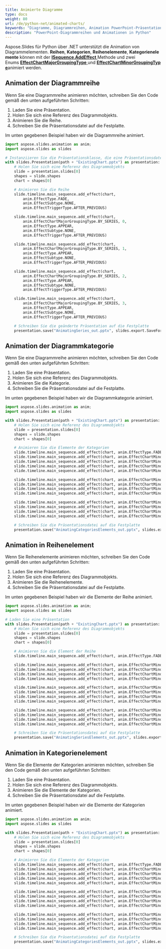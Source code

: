 ```yaml
---
title: Animierte Diagramme
type: docs
weight: 80
url: /de/python-net/animated-charts/
keywords: "Diagramme, Diagrammreihen, Animation PowerPoint-Präsentation, PPTX, PPT, Python, Aspose.Slides für Python über .NET"
description: "PowerPoint-Diagrammreihen und Animationen in Python"
---
```


Aspose.Slides für Python über .NET unterstützt die Animation von Diagrammelementen. **Reihen**, **Kategorien**, **Reihenelemente**, **Kategorienelemente** können mit der [**ISequence**.**AddEffect** ](https://reference.aspose.com/slides/python-net/aspose.slides.animation/isequence/)Methode und zwei Enums [**EffectChartMajorGroupingType** ](https://reference.aspose.com/slides/python-net/aspose.slides.animation/effectchartmajorgroupingtype/)und [**EffectChartMinorGroupingType**](https://reference.aspose.com/slides/python-net/aspose.slides.animation/effectchartminorgroupingtype/)animiert werden.
## **Animation der Diagrammreihe**
Wenn Sie eine Diagrammreihe animieren möchten, schreiben Sie den Code gemäß den unten aufgeführten Schritten:

1. Laden Sie eine Präsentation.
1. Holen Sie sich eine Referenz des Diagrammobjekts.
1. Animieren Sie die Reihe.
1. Schreiben Sie die Präsentationsdatei auf die Festplatte.

Im unten gegebenen Beispiel haben wir die Diagrammreihe animiert.

```py
import aspose.slides.animation as anim;
import aspose.slides as slides

# Instanziieren Sie die Präsentationsklasse, die eine Präsentationsdatei darstellt 
with slides.Presentation(path + "ExistingChart.pptx") as presentation:
    # Holen Sie sich eine Referenz des Diagrammobjekts
    slide = presentation.slides[0]
    shapes = slide.shapes
    chart = shapes[0]

    # Animieren Sie die Reihe
    slide.timeline.main_sequence.add_effect(chart, 
        anim.EffectType.FADE, 
        anim.EffectSubtype.NONE, 
        anim.EffectTriggerType.AFTER_PREVIOUS)

    slide.timeline.main_sequence.add_effect(chart, 
        anim.EffectChartMajorGroupingType.BY_SERIES, 0, 
        anim.EffectType.APPEAR, 
        anim.EffectSubtype.NONE, 
        anim.EffectTriggerType.AFTER_PREVIOUS)

    slide.timeline.main_sequence.add_effect(chart,
        anim.EffectChartMajorGroupingType.BY_SERIES, 1,
        anim.EffectType.APPEAR, 
        anim.EffectSubtype.NONE, 
        anim.EffectTriggerType.AFTER_PREVIOUS)

    slide.timeline.main_sequence.add_effect(chart,
        anim.EffectChartMajorGroupingType.BY_SERIES, 2,
        anim.EffectType.APPEAR, 
        anim.EffectSubtype.NONE, 
        anim.EffectTriggerType.AFTER_PREVIOUS)

    slide.timeline.main_sequence.add_effect(chart,
        anim.EffectChartMajorGroupingType.BY_SERIES, 3,
        anim.EffectType.APPEAR, 
        anim.EffectSubtype.NONE, 
        anim.EffectTriggerType.AFTER_PREVIOUS)

    # Schreiben Sie die geänderte Präsentation auf die Festplatte 
    presentation.save("AnimatingSeries_out.pptx", slides.export.SaveFormat.PPTX)
```


## **Animation der Diagrammkategorie**
Wenn Sie eine Diagrammreihe animieren möchten, schreiben Sie den Code gemäß den unten aufgeführten Schritten:

1. Laden Sie eine Präsentation.
1. Holen Sie sich eine Referenz des Diagrammobjekts.
1. Animieren Sie die Kategorie.
1. Schreiben Sie die Präsentationsdatei auf die Festplatte.

Im unten gegebenen Beispiel haben wir die Diagrammkategorie animiert.

```py
import aspose.slides.animation as anim;
import aspose.slides as slides

with slides.Presentation(path + "ExistingChart.pptx") as presentation:
    # Holen Sie sich eine Referenz des Diagrammobjekts
    slide = presentation.slides[0]
    shapes = slide.shapes
    chart = shapes[0]

    # Animieren Sie die Elemente der Kategorien
    slide.timeline.main_sequence.add_effect(chart, anim.EffectType.FADE, anim.EffectSubtype.NONE, anim.EffectTriggerType.AFTER_PREVIOUS)
    slide.timeline.main_sequence.add_effect(chart, anim.EffectChartMinorGroupingType.BY_ELEMENT_IN_CATEGORY, 0, 0, anim.EffectType.APPEAR, anim.EffectSubtype.NONE, anim.EffectTriggerType.AFTER_PREVIOUS)
    slide.timeline.main_sequence.add_effect(chart, anim.EffectChartMinorGroupingType.BY_ELEMENT_IN_CATEGORY, 0, 1, anim.EffectType.APPEAR, anim.EffectSubtype.NONE, anim.EffectTriggerType.AFTER_PREVIOUS)
    slide.timeline.main_sequence.add_effect(chart, anim.EffectChartMinorGroupingType.BY_ELEMENT_IN_CATEGORY, 0, 2, anim.EffectType.APPEAR, anim.EffectSubtype.NONE, anim.EffectTriggerType.AFTER_PREVIOUS)
    slide.timeline.main_sequence.add_effect(chart, anim.EffectChartMinorGroupingType.BY_ELEMENT_IN_CATEGORY, 0, 3, anim.EffectType.APPEAR, anim.EffectSubtype.NONE, anim.EffectTriggerType.AFTER_PREVIOUS)

    slide.timeline.main_sequence.add_effect(chart, anim.EffectChartMinorGroupingType.BY_ELEMENT_IN_CATEGORY, 1, 0, anim.EffectType.APPEAR, anim.EffectSubtype.NONE, anim.EffectTriggerType.AFTER_PREVIOUS)
    slide.timeline.main_sequence.add_effect(chart, anim.EffectChartMinorGroupingType.BY_ELEMENT_IN_CATEGORY, 1, 1, anim.EffectType.APPEAR, anim.EffectSubtype.NONE, anim.EffectTriggerType.AFTER_PREVIOUS)
    slide.timeline.main_sequence.add_effect(chart, anim.EffectChartMinorGroupingType.BY_ELEMENT_IN_CATEGORY, 1, 2, anim.EffectType.APPEAR, anim.EffectSubtype.NONE, anim.EffectTriggerType.AFTER_PREVIOUS)
    slide.timeline.main_sequence.add_effect(chart, anim.EffectChartMinorGroupingType.BY_ELEMENT_IN_CATEGORY, 1, 3, anim.EffectType.APPEAR, anim.EffectSubtype.NONE, anim.EffectTriggerType.AFTER_PREVIOUS)

    slide.timeline.main_sequence.add_effect(chart, anim.EffectChartMinorGroupingType.BY_ELEMENT_IN_CATEGORY, 2, 0, anim.EffectType.APPEAR, anim.EffectSubtype.NONE, anim.EffectTriggerType.AFTER_PREVIOUS)
    slide.timeline.main_sequence.add_effect(chart, anim.EffectChartMinorGroupingType.BY_ELEMENT_IN_CATEGORY, 2, 1, anim.EffectType.APPEAR, anim.EffectSubtype.NONE, anim.EffectTriggerType.AFTER_PREVIOUS)
    slide.timeline.main_sequence.add_effect(chart, anim.EffectChartMinorGroupingType.BY_ELEMENT_IN_CATEGORY, 2, 2, anim.EffectType.APPEAR, anim.EffectSubtype.NONE, anim.EffectTriggerType.AFTER_PREVIOUS)
    slide.timeline.main_sequence.add_effect(chart, anim.EffectChartMinorGroupingType.BY_ELEMENT_IN_CATEGORY, 2, 3, anim.EffectType.APPEAR, anim.EffectSubtype.NONE, anim.EffectTriggerType.AFTER_PREVIOUS)

    # Schreiben Sie die Präsentationsdatei auf die Festplatte
    presentation.save("AnimatingCategoriesElements_out.pptx", slides.export.SaveFormat.PPTX)
```


## **Animation in Reihenelement**
Wenn Sie Reihenelemente animieren möchten, schreiben Sie den Code gemäß den unten aufgeführten Schritten:

1. Laden Sie eine Präsentation.
1. Holen Sie sich eine Referenz des Diagrammobjekts.
1. Animieren Sie die Reihenelemente.
1. Schreiben Sie die Präsentationsdatei auf die Festplatte.

Im unten gegebenen Beispiel haben wir die Elemente der Reihe animiert.

```py
import aspose.slides.animation as anim;
import aspose.slides as slides

# Laden Sie eine Präsentation
with slides.Presentation(path + "ExistingChart.pptx") as presentation:
    # Holen Sie sich eine Referenz des Diagrammobjekts
    slide = presentation.slides[0]
    shapes = slide.shapes
    chart = shapes[0]

    # Animieren Sie die Element der Reihe
    slide.timeline.main_sequence.add_effect(chart, anim.EffectType.FADE, anim.EffectSubtype.NONE, anim.EffectTriggerType.AFTER_PREVIOUS)

    slide.timeline.main_sequence.add_effect(chart, anim.EffectChartMinorGroupingType.BY_ELEMENT_IN_SERIES, 0, 0, anim.EffectType.APPEAR, anim.EffectSubtype.NONE, anim.EffectTriggerType.AFTER_PREVIOUS)
    slide.timeline.main_sequence.add_effect(chart, anim.EffectChartMinorGroupingType.BY_ELEMENT_IN_SERIES, 0, 1, anim.EffectType.APPEAR, anim.EffectSubtype.NONE, anim.EffectTriggerType.AFTER_PREVIOUS)
    slide.timeline.main_sequence.add_effect(chart, anim.EffectChartMinorGroupingType.BY_ELEMENT_IN_SERIES, 0, 2, anim.EffectType.APPEAR, anim.EffectSubtype.NONE, anim.EffectTriggerType.AFTER_PREVIOUS)
    slide.timeline.main_sequence.add_effect(chart, anim.EffectChartMinorGroupingType.BY_ELEMENT_IN_SERIES, 0, 3, anim.EffectType.APPEAR, anim.EffectSubtype.NONE, anim.EffectTriggerType.AFTER_PREVIOUS)

    slide.timeline.main_sequence.add_effect(chart, anim.EffectChartMinorGroupingType.BY_ELEMENT_IN_SERIES, 1, 0, anim.EffectType.APPEAR, anim.EffectSubtype.NONE, anim.EffectTriggerType.AFTER_PREVIOUS)
    slide.timeline.main_sequence.add_effect(chart, anim.EffectChartMinorGroupingType.BY_ELEMENT_IN_SERIES, 1, 1, anim.EffectType.APPEAR, anim.EffectSubtype.NONE, anim.EffectTriggerType.AFTER_PREVIOUS)
    slide.timeline.main_sequence.add_effect(chart, anim.EffectChartMinorGroupingType.BY_ELEMENT_IN_SERIES, 1, 2, anim.EffectType.APPEAR, anim.EffectSubtype.NONE, anim.EffectTriggerType.AFTER_PREVIOUS)
    slide.timeline.main_sequence.add_effect(chart, anim.EffectChartMinorGroupingType.BY_ELEMENT_IN_SERIES, 1, 3, anim.EffectType.APPEAR, anim.EffectSubtype.NONE, anim.EffectTriggerType.AFTER_PREVIOUS)

    slide.timeline.main_sequence.add_effect(chart, anim.EffectChartMinorGroupingType.BY_ELEMENT_IN_SERIES, 2, 0, anim.EffectType.APPEAR, anim.EffectSubtype.NONE, anim.EffectTriggerType.AFTER_PREVIOUS)
    slide.timeline.main_sequence.add_effect(chart, anim.EffectChartMinorGroupingType.BY_ELEMENT_IN_SERIES, 2, 1, anim.EffectType.APPEAR, anim.EffectSubtype.NONE, anim.EffectTriggerType.AFTER_PREVIOUS)
    slide.timeline.main_sequence.add_effect(chart, anim.EffectChartMinorGroupingType.BY_ELEMENT_IN_SERIES, 2, 2, anim.EffectType.APPEAR, anim.EffectSubtype.NONE, anim.EffectTriggerType.AFTER_PREVIOUS)
    slide.timeline.main_sequence.add_effect(chart, anim.EffectChartMinorGroupingType.BY_ELEMENT_IN_SERIES, 2, 3, anim.EffectType.APPEAR, anim.EffectSubtype.NONE, anim.EffectTriggerType.AFTER_PREVIOUS)

    # Schreiben Sie die Präsentationsdatei auf die Festplatte 
    presentation.save("AnimatingSeriesElements_out.pptx", slides.export.SaveFormat.PPTX)
```


## **Animation in Kategorienelement**
Wenn Sie die Elemente der Kategorien animieren möchten, schreiben Sie den Code gemäß den unten aufgeführten Schritten:

1. Laden Sie eine Präsentation.
1. Holen Sie sich eine Referenz des Diagrammobjekts.
1. Animieren Sie die Elemente der Kategorien.
1. Schreiben Sie die Präsentationsdatei auf die Festplatte.

Im unten gegebenen Beispiel haben wir die Elemente der Kategorien animiert.

```py
import aspose.slides.animation as anim;
import aspose.slides as slides

with slides.Presentation(path + "ExistingChart.pptx") as presentation:
    # Holen Sie sich eine Referenz des Diagrammobjekts
    slide = presentation.slides[0]
    shapes = slide.shapes
    chart = shapes[0]

    # Animieren Sie die Elemente der Kategorien
    slide.timeline.main_sequence.add_effect(chart, anim.EffectType.FADE, anim.EffectSubtype.NONE, anim.EffectTriggerType.AFTER_PREVIOUS)
    slide.timeline.main_sequence.add_effect(chart, anim.EffectChartMinorGroupingType.BY_ELEMENT_IN_CATEGORY, 0, 0, anim.EffectType.APPEAR, anim.EffectSubtype.NONE, anim.EffectTriggerType.AFTER_PREVIOUS)
    slide.timeline.main_sequence.add_effect(chart, anim.EffectChartMinorGroupingType.BY_ELEMENT_IN_CATEGORY, 0, 1, anim.EffectType.APPEAR, anim.EffectSubtype.NONE, anim.EffectTriggerType.AFTER_PREVIOUS)
    slide.timeline.main_sequence.add_effect(chart, anim.EffectChartMinorGroupingType.BY_ELEMENT_IN_CATEGORY, 0, 2, anim.EffectType.APPEAR, anim.EffectSubtype.NONE, anim.EffectTriggerType.AFTER_PREVIOUS)
    slide.timeline.main_sequence.add_effect(chart, anim.EffectChartMinorGroupingType.BY_ELEMENT_IN_CATEGORY, 0, 3, anim.EffectType.APPEAR, anim.EffectSubtype.NONE, anim.EffectTriggerType.AFTER_PREVIOUS)

    slide.timeline.main_sequence.add_effect(chart, anim.EffectChartMinorGroupingType.BY_ELEMENT_IN_CATEGORY, 1, 0, anim.EffectType.APPEAR, anim.EffectSubtype.NONE, anim.EffectTriggerType.AFTER_PREVIOUS)
    slide.timeline.main_sequence.add_effect(chart, anim.EffectChartMinorGroupingType.BY_ELEMENT_IN_CATEGORY, 1, 1, anim.EffectType.APPEAR, anim.EffectSubtype.NONE, anim.EffectTriggerType.AFTER_PREVIOUS)
    slide.timeline.main_sequence.add_effect(chart, anim.EffectChartMinorGroupingType.BY_ELEMENT_IN_CATEGORY, 1, 2, anim.EffectType.APPEAR, anim.EffectSubtype.NONE, anim.EffectTriggerType.AFTER_PREVIOUS)
    slide.timeline.main_sequence.add_effect(chart, anim.EffectChartMinorGroupingType.BY_ELEMENT_IN_CATEGORY, 1, 3, anim.EffectType.APPEAR, anim.EffectSubtype.NONE, anim.EffectTriggerType.AFTER_PREVIOUS)

    slide.timeline.main_sequence.add_effect(chart, anim.EffectChartMinorGroupingType.BY_ELEMENT_IN_CATEGORY, 2, 0, anim.EffectType.APPEAR, anim.EffectSubtype.NONE, anim.EffectTriggerType.AFTER_PREVIOUS)
    slide.timeline.main_sequence.add_effect(chart, anim.EffectChartMinorGroupingType.BY_ELEMENT_IN_CATEGORY, 2, 1, anim.EffectType.APPEAR, anim.EffectSubtype.NONE, anim.EffectTriggerType.AFTER_PREVIOUS)
    slide.timeline.main_sequence.add_effect(chart, anim.EffectChartMinorGroupingType.BY_ELEMENT_IN_CATEGORY, 2, 2, anim.EffectType.APPEAR, anim.EffectSubtype.NONE, anim.EffectTriggerType.AFTER_PREVIOUS)
    slide.timeline.main_sequence.add_effect(chart, anim.EffectChartMinorGroupingType.BY_ELEMENT_IN_CATEGORY, 2, 3, anim.EffectType.APPEAR, anim.EffectSubtype.NONE, anim.EffectTriggerType.AFTER_PREVIOUS)

    # Schreiben Sie die Präsentationsdatei auf die Festplatte
    presentation.save("AnimatingCategoriesElements_out.pptx", slides.export.SaveFormat.PPTX)
```